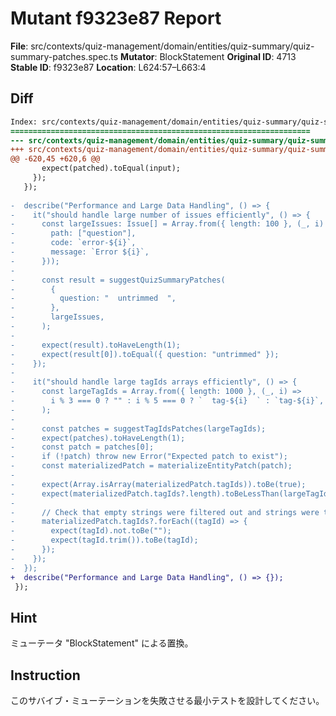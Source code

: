 # Mutant f9323e87 Report

**File**: src/contexts/quiz-management/domain/entities/quiz-summary/quiz-summary-patches.spec.ts
**Mutator**: BlockStatement
**Original ID**: 4713
**Stable ID**: f9323e87
**Location**: L624:57–L663:4

## Diff

```diff
Index: src/contexts/quiz-management/domain/entities/quiz-summary/quiz-summary-patches.spec.ts
===================================================================
--- src/contexts/quiz-management/domain/entities/quiz-summary/quiz-summary-patches.spec.ts	original
+++ src/contexts/quiz-management/domain/entities/quiz-summary/quiz-summary-patches.spec.ts	mutated #4713
@@ -620,45 +620,6 @@
       expect(patched).toEqual(input);
     });
   });
 
-  describe("Performance and Large Data Handling", () => {
-    it("should handle large number of issues efficiently", () => {
-      const largeIssues: Issue[] = Array.from({ length: 100 }, (_, i) => ({
-        path: ["question"],
-        code: `error-${i}`,
-        message: `Error ${i}`,
-      }));
-
-      const result = suggestQuizSummaryPatches(
-        {
-          question: "  untrimmed  ",
-        },
-        largeIssues,
-      );
-
-      expect(result).toHaveLength(1);
-      expect(result[0]).toEqual({ question: "untrimmed" });
-    });
-
-    it("should handle large tagIds arrays efficiently", () => {
-      const largeTagIds = Array.from({ length: 1000 }, (_, i) =>
-        i % 3 === 0 ? "" : i % 5 === 0 ? `  tag-${i}  ` : `tag-${i}`,
-      );
-
-      const patches = suggestTagIdsPatches(largeTagIds);
-      expect(patches).toHaveLength(1);
-      const patch = patches[0];
-      if (!patch) throw new Error("Expected patch to exist");
-      const materializedPatch = materializeEntityPatch(patch);
-
-      expect(Array.isArray(materializedPatch.tagIds)).toBe(true);
-      expect(materializedPatch.tagIds?.length).toBeLessThan(largeTagIds.length);
-
-      // Check that empty strings were filtered out and strings were trimmed
-      materializedPatch.tagIds?.forEach((tagId) => {
-        expect(tagId).not.toBe("");
-        expect(tagId.trim()).toBe(tagId);
-      });
-    });
-  });
+  describe("Performance and Large Data Handling", () => {});
 });
```

## Hint

ミューテータ "BlockStatement" による置換。

## Instruction

このサバイブ・ミューテーションを失敗させる最小テストを設計してください。
